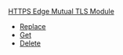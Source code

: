 <!-- Code generated for API Clients. DO NOT EDIT. -->


[HTTPS Edge Mutual TLS Module](#api-https-edge-mutual-tls-module)
- [Replace](#api-https-edge-mutual-tls-module-replace)
- [Get](#api-https-edge-mutual-tls-module-get)
- [Delete](#api-https-edge-mutual-tls-module-delete)
